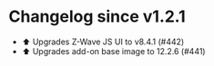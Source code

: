 # Changelog since v1.2.1
- ⬆️ Upgrades Z-Wave JS UI to v8.4.1 (#442) 
- ⬆️ Upgrades add-on base image to 12.2.6 (#441) 

